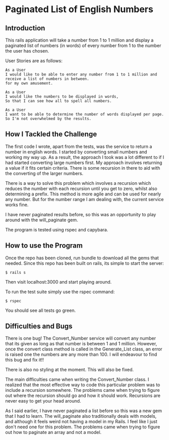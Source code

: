 Paginated List of English Numbers
=================


Introduction
---------
This rails application will take a number from 1 to 1 million and display a
paginated list of numbers (in words) of every number from 1 to the number the user
has chosen.

User Stories are as follows:

```
As a User
I would like to be able to enter any number from 1 to 1 million and receive a list of numbers in between.
for my own amusement.

As a User
I would like the numbers to be displayed in words,
So that I can see how all to spell all numbers.

As a User
I want to be able to determine the number of words displayed per page.
So I'm not overwhelmed by the results.
```


How I Tackled the Challenge
-------
The first code I wrote, apart from the tests, was the service to return a number
in english words. I started by converting small numbers and working my way up. As a
result, the approach I took was a lot different to if I had started converting large numbers first.
My approach involves returning a value if it fits certain criteria. There is some recursion in there
to aid with the converting of the larger numbers.

There is a way to solve this problem which involves a recursion which reduces the number with each recursion until you get to zero, whilst also determining a prefix. This method is more
agile and can be used for nearly any number. But for the number range I am dealing with, the current service
works fine.

I have never paginated results before, so this was an opportunity to play around with
the will_paginate gem.

The program is tested using rspec and capybara.

How to use the Program
-----

Once the repo has been cloned, run bundle to download all the gems that needed.
Since this repo has been built on rails, its simple to start the server:

```
$ rails s
```

Then visit localhost:3000 and start playing around.

To run the test suite simply use the rspec command:

```
$ rspec

```

You should see all tests go green.


Difficulties and Bugs
-----

There is one bug! The Convert_Number service will convert any number that its given
as long as that number is between 1 and 1 million. However, once the convert class method is called
in the Generate_List class, an error is raised one the numbers are any more than 100.
I will endeavour to find this bug and fix it!!

There is also no styling at the moment. This will also be fixed.

The main difficulties came when writing the Convert_Number class. I realized that the most
effective way to code this particular problem was to include a recursion somewhere. The problems came when
trying to figure out where the recursion should go and how it should work. Recursions are never easy to get
your head around.

As I said earlier, I have never paginated a list before so this was a new gem that
I had to learn. The will_paginate also traditionally deals with models, and although
it feels weird not having a model in my Rails. I feel like I just don't need one for this problem.
The problems came when trying to figure out how to paginate an array and not a model. 
